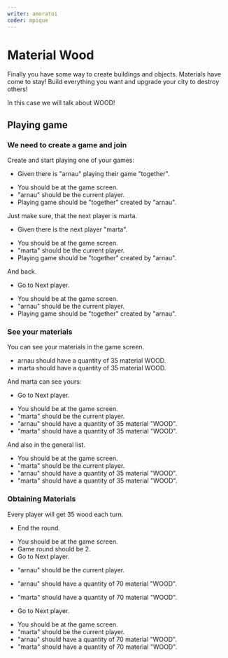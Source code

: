 ```yaml
---
writer: amoratoi
coder: mpique
---
```

# Material Wood

Finally you have some way to create buildings and objects. Materials have come to stay!
Build everything you want and upgrade your city to destroy others!

In this case we will talk about WOOD!
                       

## Playing game

### We need to create a game and join

Create and start playing one of your games: 

 * Given there is "arnau" playing their game "together".
 <!-- SNAPSHOT status=200 -->  
 * You should be at the game screen.  
 * "arnau" should be the current player.
 * Playing game should be "together" created by "arnau".

Just make sure, that the next player is marta.

 * Given there is the next player "marta".
 <!-- SNAPSHOT status=200 -->
 * You should be at the game screen.
 * "marta" should be the current player.
 * Playing game should be "together" created by "arnau".

And back.

 * Go to Next player.
 <!-- SNAPSHOT status=200 -->
 * You should be at the game screen.
 * "arnau" should be the current player.
 * Playing game should be "together" created by "arnau".

### See your materials

You can see your materials in the game screen.

* arnau should have a quantity of 35 material WOOD.
* marta should have a quantity of 35 material WOOD.

And marta can see yours:

 * Go to Next player.
 <!-- SNAPSHOT status=200 -->
 * You should be at the game screen.
 * "marta" should be the current player.
 * "arnau" should have a quantity of 35 material "WOOD".
 * "marta" should have a quantity of 35 material "WOOD".
 
And also in the general list.

 * You should be at the game screen.
 * "marta" should be the current player.
 * "arnau" should have a quantity of 35 material "WOOD".
 * "marta" should have a quantity of 35 material "WOOD".

### Obtaining Materials

Every player will get 35 wood each turn.

 * End the round.
 <!-- SNAPSHOT status=200 -->
 * You should be at the game screen.
 * Game round should be 2.
 * Go to Next player.
 <!-- SNAPSHOT status=200 -->
 * "arnau" should be the current player.
 * "arnau" should have a quantity of 70 material "WOOD".
 * "marta" should have a quantity of 70 material "WOOD".

 * Go to Next player.
 <!-- SNAPSHOT status=200 -->
 * You should be at the game screen.
 * "marta" should be the current player.
 * "arnau" should have a quantity of 70 material "WOOD".
 * "marta" should have a quantity of 70 material "WOOD".

